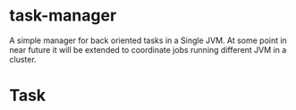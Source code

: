 task-manager
============

A simple manager for back oriented tasks in a Single JVM. At some point in near future it will be extended to coordinate jobs running different JVM in a cluster.

Task
====
